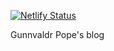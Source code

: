 [![Netlify Status](https://api.netlify.com/api/v1/badges/b9dd7bdf-2f9f-464a-840c-3ab283ab6115/deploy-status)](https://app.netlify.com/sites/vigilant-hopper-41c5b5/deploys)

Gunnvaldr Pope's blog
